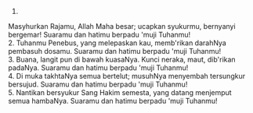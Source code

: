 1.
Masyhurkan Rajamu, Allah Maha besar;
ucapkan syukurmu, bernyanyi bergemar!
Suaramu dan hatimu berpadu 'muji Tuhanmu!
<br>
2.
Tuhanmu Penebus, yang melepaskan kau,
memb'rikan darahNya pembasuh dosamu.
Suaramu dan hatimu berpadu 'muji Tuhanmu!
<br>
3.
Buana, langit pun di bawah kuasaNya.
Kunci neraka, maut, dib'rikan padaNya.
Suaramu dan hatimu berpadu 'muji Tuhanmu!
<br>
4.
Di muka takhtaNya semua bertelut;
musuhNya menyembah tersungkur bersujud.
Suaramu dan hatimu berpadu 'muji Tuhanmu!
<br>
5.
Nantikan bersyukur Sang Hakim semesta,
yang datang menjemput semua hambaNya.
Suaramu dan hatimu berpadu 'muji Tuhanmu!